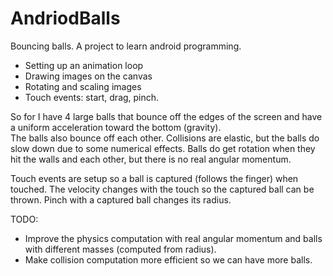 # AndriodBalls
Bouncing balls.
A project to learn android programming.

- Setting up an animation loop
- Drawing images on the canvas
- Rotating and scaling images
- Touch events: start, drag, pinch.


So for I have 4 large balls that bounce off the edges of the screen and have a uniform acceleration toward the bottom (gravity).  
The balls also bounce off each other.  Collisions are elastic, but the balls do slow down due to some numerical effects.
Balls do get rotation when they hit the walls and each other, but there is no real angular momentum.

Touch events are setup so a ball is captured (follows the finger) when touched.  The velocity changes with the touch so the 
captured ball can be thrown.  Pinch with a captured ball changes its radius.

TODO: 
- Improve the physics computation with real angular momentum and balls with different masses (computed from radius).
- Make collision computation more efficient so we can have more balls.